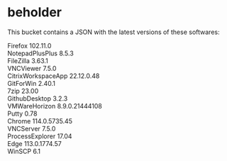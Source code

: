 # beholder
This bucket contains a JSON with the latest versions of these softwares:

Firefox            102.11.0        
NotepadPlusPlus    8.5.3           
FileZilla          3.63.1          
VNCViewer          7.5.0           
CitrixWorkspaceApp 22.12.0.48      
GitForWin          2.40.1          
7zip               23.00           
GithubDesktop      3.2.3           
VMWareHorizon      8.9.0.21444108  
Putty              0.78            
Chrome             114.0.5735.45   
VNCServer          7.5.0           
ProcessExplorer    17.04           
Edge               113.0.1774.57   
WinSCP             6.1             



